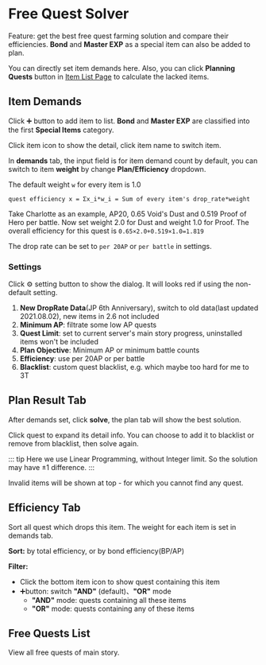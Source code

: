 # Free Quest Solver

Feature: get the best free quest farming solution and compare their efficiencies. **Bond** and **Master EXP** as a special item can also be added to plan.

You can directly set item demands here. Also, you can click **Planning Quests** button in [Item List Page](./items.md) to calculate the lacked items.

## Item Demands

Click :heavy_plus_sign: button to add item to list. **Bond** and **Master EXP** are classified into the first **Special Items** category.

Click item icon to show the detail, click item name to switch item.

In **demands** tab, the input field is for item demand count by default, you can switch to item **weight** by change **Plan/Efficiency** dropdown.

The default weight `w` for every item is 1.0

`quest efficiency x = Σx_i*w_i = Sum of every item's drop_rate*weight`

Take Charlotte as an example, AP20, 0.65 Void's Dust and 0.519 Proof of Hero per battle.
Now set weight 2.0 for Dust and weight 1.0 for Proof. The overall efficiency for this quest is
`0.65×2.0+0.519×1.0=1.819`

The drop rate can be set to `per 20AP` or `per battle` in settings.

### Settings

Click :gear: setting button to show the dialog. It will looks red if using the non-default setting.

1. **New DropRate Data**(JP 6th Anniversary), switch to old data(last updated 2021.08.02), new items in 2.6 not included
2. **Minimum AP**: filtrate some low AP quests
3. **Quest Limit**: set to current server's main story progress, uninstalled items won't be included
4. **Plan Objective**: Minimum AP or minimum battle counts
5. **Efficiency**: use per 20AP or per battle
6. **Blacklist**: custom quest blacklist, e.g. which maybe too hard for me to 3T

## Plan Result Tab

After demands set, click **solve**, the plan tab will show the best solution.

Click quest to expand its detail info. You can choose to add it to blacklist or remove from blacklist, then solve again.

::: tip
Here we use Linear Programming, without Integer limit. So the solution may have ±1 difference.
:::

Invalid items will be shown at top - for which you cannot find any quest.

## Efficiency Tab

Sort all quest which drops this item. The weight for each item is set in demands tab.

**Sort:** by total efficiency, or by bond efficiency(BP/AP)

**Filter:**

- Click the bottom item icon to show quest containing this item
- :heavy_plus_sign:button: switch **"AND"** (default)、**"OR"** mode
  - **"AND"** mode: quests containing all these items
  - **"OR"** mode: quests containing any of these items

## Free Quests List

View all free quests of main story.
